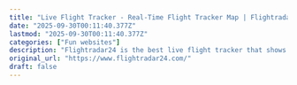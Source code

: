 ```yaml
---
title: "Live Flight Tracker - Real-Time Flight Tracker Map | Flightradar24"
date: "2025-09-30T00:11:40.377Z"
lastmod: "2025-09-30T00:11:40.377Z"
categories: ["Fun websites"]
description: "Flightradar24 is the best live flight tracker that shows air traffic in real time. Best coverage and cool features!"
original_url: "https://www.flightradar24.com/"
draft: false
---
```

